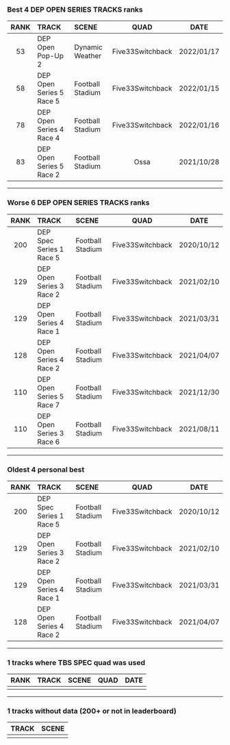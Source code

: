 ### Best 4 DEP OPEN SERIES TRACKS ranks
|RANK|TRACK|SCENE|QUAD|DATE|
|:---:|:---|:---|:---:|:---:|
|53|DEP Open Pop-Up 2|Dynamic Weather|Five33Switchback|2022/01/17|
|58|DEP Open Series 5 Race 5|Football Stadium|Five33Switchback|2022/01/15|
|78|DEP Open Series 4 Race 4|Football Stadium|Five33Switchback|2022/01/16|
|83|DEP Open Series 5 Race 2|Football Stadium|Ossa|2021/10/28|
---
### Worse 6 DEP OPEN SERIES TRACKS ranks
|RANK|TRACK|SCENE|QUAD|DATE|
|:---:|:---|:---|:---:|:---:|
|200|DEP Spec Series 1 Race 5|Football Stadium|Five33Switchback|2020/10/12|
|129|DEP Open Series 3 Race 2|Football Stadium|Five33Switchback|2021/02/10|
|129|DEP Open Series 4 Race 1|Football Stadium|Five33Switchback|2021/03/31|
|128|DEP Open Series 4 Race 2|Football Stadium|Five33Switchback|2021/04/07|
|110|DEP Open Series 5 Race 7|Football Stadium|Five33Switchback|2021/12/30|
|110|DEP Open Series 3 Race 6|Football Stadium|Five33Switchback|2021/08/11|
---
### Oldest 4 personal best
|RANK|TRACK|SCENE|QUAD|DATE|
|:---:|:---|:---|:---:|:---:|
|200|DEP Spec Series 1 Race 5|Football Stadium|Five33Switchback|2020/10/12|
|129|DEP Open Series 3 Race 2|Football Stadium|Five33Switchback|2021/02/10|
|129|DEP Open Series 4 Race 1|Football Stadium|Five33Switchback|2021/03/31|
|128|DEP Open Series 4 Race 2|Football Stadium|Five33Switchback|2021/04/07|
---
### 1 tracks where TBS SPEC quad was used
|RANK|TRACK|SCENE|QUAD|DATE|
|:---:|:---|:---|:---:|:---:|
||||||
---
### 1 tracks without data (200+ or not in leaderboard)
|TRACK|SCENE|
|:---|:---|
|||
